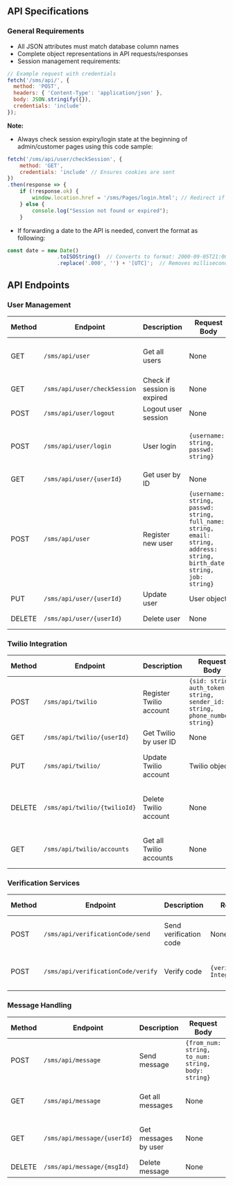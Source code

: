 ## API Specifications

### General Requirements

- All JSON attributes must match database column names
- Complete object representations in API requests/responses
- Session management requirements:

```javascript
// Example request with credentials
fetch('/sms/api/', {
  method: 'POST',
  headers: { 'Content-Type': 'application/json' },
  body: JSON.stringify({}),
  credentials: 'include'
});
```

**Note:** 
- Always check session expiry/login state at the beginning of admin/customer pages using this code sample:

```javascript
fetch('/sms/api/user/checkSession', {
    method: 'GET',
    credentials: 'include' // Ensures cookies are sent
})
.then(response => {
    if (!response.ok) {
        window.location.href = '/sms/Pages/login.html'; // Redirect if session is not valid
    } else {
        console.log("Session not found or expired");
    }
```
- If forwarding a date to the API is needed, convert the format as following:

```javascript
const date = new Date()
                .toISOString()  // Converts to format: 2000-09-05T21:00:00.000Z
                .replace('.000', '') + '[UTC]';  // Removes milliseconds and adds [UTC]
```

## API Endpoints

### User Management

| Method | Endpoint | Description | Request Body | Response Body | Response Status | Permissions |
|--------|----------|-------------|--------------|---------------|-----------------|-------------|
| GET | `/sms/api/user` | Get all users | None | List<User> | 200 OK / 401 UNAUTHORIZED for who are not admins | Admin |
| GET | `/sms/api/user/checkSession` | Check if session is expired | None | None | 200 OK / 401 Unauthorized | Public |
| POST | `/sms/api/user/logout` | Logout user session | None | None | 200 OK | Public | 
| POST | `/sms/api/user/login` | User login | `{username: string, passwd: string}` | User | 200 OK / 401 Unauthorized for incorrect user username or password | Public |
| GET | `/sms/api/user/{userId}` | Get user by ID | None | User | 200 OK / 401 UNAUTHORIZED | Admin/User himself |
| POST | `/sms/api/user` | Register new user | `{username: string, passwd: string, full_name: string, email: string, address: string, birth_date: string, job: string}` | User | 200 OK / 400 Bad Request | Public |
| PUT | `/sms/api/user/{userId}` | Update user | User object | User | 200 OK / 403 Forbidden | Admin/User himself |
| DELETE | `/sms/api/user/{userId}` | Delete user | None | None | 200 OK / 403 Forbidden | Admin/User himself |

### Twilio Integration

| Method | Endpoint | Description | Request Body | Response Body | Response Status | Permissions |
|--------|----------|-------------|--------------|---------------|-----------------|-------------|
| POST | `/sms/api/twilio` | Register Twilio account | `{sid: string, auth_token: string, sender_id: string, phone_number: string}` | None | 200 OK / 400 Bad Request / 401 UNAUTHORIZED | Public |
| GET | `/sms/api/twilio/{userId}` | Get Twilio by user ID | None | Twilio | 200 OK / 404 Not Found | Admin/User himself |
| PUT | `/sms/api/twilio/` | Update Twilio account | Twilio object | None | 200 OK / 400 Bad Request / 401 UNAUTHORIZED | User himself |
| DELETE | `/sms/api/twilio/{twilioId}` | Delete Twilio account | None | None | 200 OK / 400 Bad Request / 400 Bad Request / 401 UNAUTHORIZED | User himself |
| GET | `/sms/api/twilio/accounts` | Get all Twilio accounts | None | List<Twilio> | 200 OK / 400 Bad Request / 401 UNAUTHORIZED | Admin |

### Verification Services

| Method | Endpoint | Description | Request Body | Response Body | Response Status | Permissions |
|--------|----------|-------------|--------------|---------------|-----------------|-------------|
| POST | `/sms/api/verificationCode/send` | Send verification code | None | None | 200 OK (sent) / 400 Bad Request / 401 UNAUTHORIZED | User himself |
| POST | `/sms/api/verificationCode/verify` | Verify code | `{verification_code: Integer}` | None | 200 OK (verified) / 400 Bad Request (Not verified) | User himself |

### Message Handling

| Method | Endpoint | Description | Request Body | Response Body | Response Status | Permissions |
|--------|----------|-------------|--------------|---------------|-----------------|-------------|
| POST | `/sms/api/message` | Send message | `{from_num: string, to_num: string, body: string}` | OutboundMsg | 200 OK / 400 Bad Request / 401 UNAUTHORIZED | User himself |
| GET | `/sms/api/message` | Get all messages | None | List<OutboundMsg> | 200 OK / 400 Bad Request / 401 UNAUTHORIZED | Admin |
| GET | `/sms/api/message/{userId}` | Get messages by user | None | List<OutboundMsg> | 200 OK / 400 Bad Request / 401 UNAUTHORIZED | Admin/User himself |
| DELETE | `/sms/api/message/{msgId}` | Delete message | None | None | 200 OK / 400 Bad Request | Admin/User himself |
